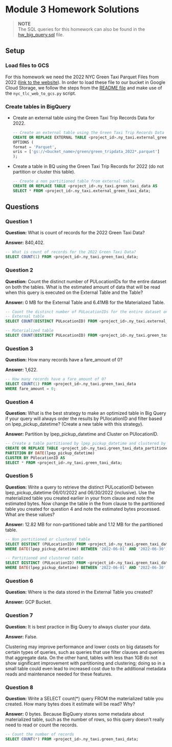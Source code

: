 # Module 3 Homework Solutions

> **NOTE**  
> The SQL queries for this homework can also be found in the [hw_big_query.sql](./hw_big_query.sql) file.

## Setup

### Load files to GCS

For this homework we need the 2022 NYC Green Taxi Parquet Files from 2022 ([link to the website](https://www.nyc.gov/site/tlc/about/tlc-trip-record-data.page)). In order to load these file to our bucket in Google Cloud Storage, we follow the steps from the [README file](../../extras/README.md) and make use of the `nyc_tlc_web_to_gcs.py` script.


### Create tables in BigQuery

* Create an external table using the Green Taxi Trip Records Data for 2022.
    ```sql
    -- Create an external table using the Green Taxi Trip Records Data for 2022
    CREATE OR REPLACE EXTERNAL TABLE <project_id>.ny_taxi.external_green_taxi_data
    OPTIONS (
    format = 'Parquet',
    uris = ['gs://<bucket_name>/green/green_tripdata_2022*.parquet']
    );
    ```

* Create a table in BQ using the Green Taxi Trip Records for 2022 (do not partition or cluster this table).
    ```sql
    -- Create a non partitioned table from external table
    CREATE OR REPLACE TABLE <project_id>.ny_taxi.green_taxi_data AS
    SELECT * FROM <project_id>.ny_taxi.external_green_taxi_data;
    ```



## Questions

### Question 1

**Question:** What is count of records for the 2022 Green Taxi Data?

**Answer:** 840,402.

```sql
-- What is count of records for the 2022 Green Taxi Data?
SELECT COUNT(1) FROM <project_id>.ny_taxi.green_taxi_data;
```


### Question 2

**Question:** Count the distinct number of PULocationIDs for the entire dataset on both the tables. What is the estimated amount of data that will be read when this query is executed on the External Table and the Table?

**Answer:** 0 MB for the External Table and 6.41MB for the Materialized Table.

```sql
-- Count the distinct number of PULocationIDs for the entire dataset on both the tables
-- External table
SELECT COUNT(DISTINCT PULocationID) FROM <project_id>.ny_taxi.external_green_taxi_data;

-- Materialized table
SELECT COUNT(DISTINCT PULocationID) FROM <project_id>.ny_taxi.green_taxi_data;
```


### Question 3

**Question:** How many records have a fare_amount of 0?

**Answer:** 1,622.


```sql
-- How many records have a fare_amount of 0?
SELECT COUNT(1) FROM <project_id>.ny_taxi.green_taxi_data
WHERE fare_amount = 0;
```


### Question 4

**Question:** What is the best strategy to make an optimized table in Big Query if your query will always order the results by PUlocationID and filter based on lpep_pickup_datetime? (Create a new table with this strategy).

**Answer:** Partition by lpep_pickup_datetime and Cluster on PUlocationID.


```sql
-- Create a table partitioned by lpep_pickup_datetime and clustered by PUlocationID
CREATE OR REPLACE TABLE <project_id>.ny_taxi.green_taxi_data_partitioned_clustered
PARTITION BY DATE(lpep_pickup_datetime)
CLUSTER BY PUlocationID AS
SELECT * FROM <project_id>.ny_taxi.green_taxi_data;
```


### Question 5

**Question:** Write a query to retrieve the distinct PULocationID between lpep_pickup_datetime
06/01/2022 and 06/30/2022 (inclusive). Use the materialized table you created earlier in your from clause and note the estimated bytes. Now change the table in the from clause to the partitioned table you created for question 4 and note the estimated bytes processed. What are these values? 

**Answer:** 12.82 MB for non-partitioned table and 1.12 MB for the partitioned table.

```sql
-- Non partitioned or clustered table
SELECT DISTINCT (PULocationID) FROM <project_id>.ny_taxi.green_taxi_data
WHERE DATE(lpep_pickup_datetime) BETWEEN '2022-06-01' AND '2022-06-30';

-- Partitioned and clustered table
SELECT DISTINCT (PULocationID) FROM <project_id>.ny_taxi.green_taxi_data_partitioned_clustered
WHERE DATE(lpep_pickup_datetime) BETWEEN '2022-06-01' AND '2022-06-30';
```


### Question 6

**Question:** Where is the data stored in the External Table you created?

**Answer:** GCP Bucket.


### Question 7

**Question:** It is best practice in Big Query to always cluster your data.

**Answer:** False.

Clustering may improve performance and lower costs on big datasets for certain types of queries, such as queries that use filter clauses and queries that aggregate data. On the other hand, tables with less than 1GB do not show significant improvement with partitioning and clustering; doing so in a small table could even lead to increased cost due to the additional metadata reads and maintenance needed for these features.



### Question 8

**Question:** Write a SELECT count(*) query FROM the materialized table you created. How many bytes does it estimate will be read? Why?

**Answer:** 0 bytes. Because BigQuery stores some metadata about materialized table, such as the number of rows, so this query doesn't really need to read or count the records.

```sql
-- Count the number of records
SELECT COUNT(*) FROM <project_id>.ny_taxi.green_taxi_data;
```

